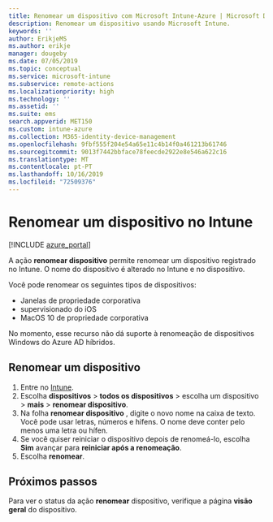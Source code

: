 ```yaml
---
title: Renomear um dispositivo com Microsoft Intune-Azure | Microsoft Docs
description: Renomear um dispositivo usando Microsoft Intune.
keywords: ''
author: ErikjeMS
ms.author: erikje
manager: dougeby
ms.date: 07/05/2019
ms.topic: conceptual
ms.service: microsoft-intune
ms.subservice: remote-actions
ms.localizationpriority: high
ms.technology: ''
ms.assetid: ''
ms.suite: ems
search.appverid: MET150
ms.custom: intune-azure
ms.collection: M365-identity-device-management
ms.openlocfilehash: 9fbf555f204e54a65e11c4b14f0a461213b61746
ms.sourcegitcommit: 9013f7442bbface78feecde2922e8e546a622c16
ms.translationtype: MT
ms.contentlocale: pt-PT
ms.lasthandoff: 10/16/2019
ms.locfileid: "72509376"
---
```

# <a name="rename-a-device-in-intune"></a>Renomear um dispositivo no Intune


[!INCLUDE [azure_portal](../includes/azure_portal.md)]

A ação **renomear dispositivo** permite renomear um dispositivo registrado no Intune. O nome do dispositivo é alterado no Intune e no dispositivo.

Você pode renomear os seguintes tipos de dispositivos:
- Janelas de propriedade corporativa 
- supervisionado do iOS
- MacOS 10 de propriedade corporativa

No momento, esse recurso não dá suporte à renomeação de dispositivos Windows do Azure AD híbridos.

## <a name="rename-a-device"></a>Renomear um dispositivo

1. Entre no [Intune](https://go.microsoft.com/fwlink/?linkid=2090973).
3. Escolha **dispositivos** > **todos os dispositivos** > escolha um dispositivo > **mais** > **renomear dispositivo**.
4. Na folha **renomear dispositivo** , digite o novo nome na caixa de texto. Você pode usar letras, números e hifens. O nome deve conter pelo menos uma letra ou hífen.
5. Se você quiser reiniciar o dispositivo depois de renomeá-lo, escolha **Sim** avançar para **reiniciar após a renomeação**.
6. Escolha **renomear**.



## <a name="next-steps"></a>Próximos passos

Para ver o status da ação **renomear** dispositivo, verifique a página **visão geral** do dispositivo.
